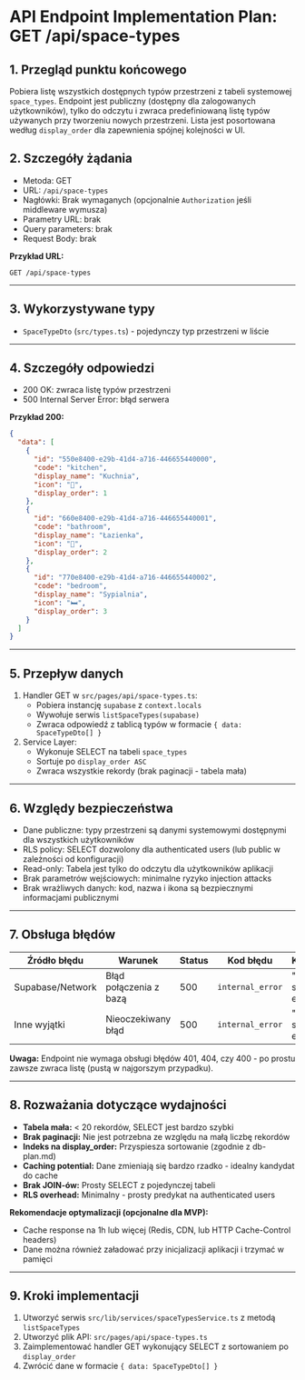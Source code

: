 # API Endpoint Implementation Plan: GET /api/space-types

## 1. Przegląd punktu końcowego
Pobiera listę wszystkich dostępnych typów przestrzeni z tabeli systemowej `space_types`. Endpoint jest publiczny (dostępny dla zalogowanych użytkowników), tylko do odczytu i zwraca predefiniowaną listę typów używanych przy tworzeniu nowych przestrzeni. Lista jest posortowana według `display_order` dla zapewnienia spójnej kolejności w UI.

## 2. Szczegóły żądania
- Metoda: GET
- URL: `/api/space-types`
- Nagłówki: Brak wymaganych (opcjonalnie `Authorization` jeśli middleware wymusza)
- Parametry URL: brak
- Query parameters: brak
- Request Body: brak

**Przykład URL:**
```
GET /api/space-types
```

---

## 3. Wykorzystywane typy
- `SpaceTypeDto` (`src/types.ts`) - pojedynczy typ przestrzeni w liście

---

## 4. Szczegóły odpowiedzi
- 200 OK: zwraca listę typów przestrzeni
- 500 Internal Server Error: błąd serwera

**Przykład 200:**
```json
{
  "data": [
    {
      "id": "550e8400-e29b-41d4-a716-446655440000",
      "code": "kitchen",
      "display_name": "Kuchnia",
      "icon": "🍳",
      "display_order": 1
    },
    {
      "id": "660e8400-e29b-41d4-a716-446655440001",
      "code": "bathroom",
      "display_name": "Łazienka",
      "icon": "🚿",
      "display_order": 2
    },
    {
      "id": "770e8400-e29b-41d4-a716-446655440002",
      "code": "bedroom",
      "display_name": "Sypialnia",
      "icon": "🛏️",
      "display_order": 3
    }
  ]
}
```

---

## 5. Przepływ danych
1. Handler GET w `src/pages/api/space-types.ts`:
   - Pobiera instancję `supabase` z `context.locals`
   - Wywołuje serwis `listSpaceTypes(supabase)`
   - Zwraca odpowiedź z tablicą typów w formacie `{ data: SpaceTypeDto[] }`
2. Service Layer:
   - Wykonuje SELECT na tabeli `space_types`
   - Sortuje po `display_order ASC`
   - Zwraca wszystkie rekordy (brak paginacji - tabela mała)

---

## 6. Względy bezpieczeństwa
- Dane publiczne: typy przestrzeni są danymi systemowymi dostępnymi dla wszystkich użytkowników
- RLS policy: SELECT dozwolony dla authenticated users (lub public w zależności od konfiguracji)
- Read-only: Tabela jest tylko do odczytu dla użytkowników aplikacji
- Brak parametrów wejściowych: minimalne ryzyko injection attacks
- Brak wrażliwych danych: kod, nazwa i ikona są bezpiecznymi informacjami publicznymi

---

## 7. Obsługa błędów

| Źródło błędu | Warunek | Status | Kod błędu | Komunikat |
|--------------|---------|--------|-----------|-----------|
| Supabase/Network | Błąd połączenia z bazą | 500 | `internal_error` | "Internal server error" |
| Inne wyjątki | Nieoczekiwany błąd | 500 | `internal_error` | "Internal server error" |

**Uwaga:** Endpoint nie wymaga obsługi błędów 401, 404, czy 400 - po prostu zawsze zwraca listę (pustą w najgorszym przypadku).

---

## 8. Rozważania dotyczące wydajności
- **Tabela mała:** < 20 rekordów, SELECT jest bardzo szybki
- **Brak paginacji:** Nie jest potrzebna ze względu na małą liczbę rekordów
- **Indeks na display_order:** Przyspiesza sortowanie (zgodnie z db-plan.md)
- **Caching potential:** Dane zmieniają się bardzo rzadko - idealny kandydat do cache
- **Brak JOIN-ów:** Prosty SELECT z pojedynczej tabeli
- **RLS overhead:** Minimalny - prosty predykat na authenticated users

**Rekomendacje optymalizacji (opcjonalne dla MVP):**
- Cache response na 1h lub więcej (Redis, CDN, lub HTTP Cache-Control headers)
- Dane można również załadować przy inicjalizacji aplikacji i trzymać w pamięci

---

## 9. Kroki implementacji
1. Utworzyć serwis `src/lib/services/spaceTypesService.ts` z metodą `listSpaceTypes`
2. Utworzyć plik API: `src/pages/api/space-types.ts`
3. Zaimplementować handler GET wykonujący SELECT z sortowaniem po `display_order`
4. Zwrócić dane w formacie `{ data: SpaceTypeDto[] }`

